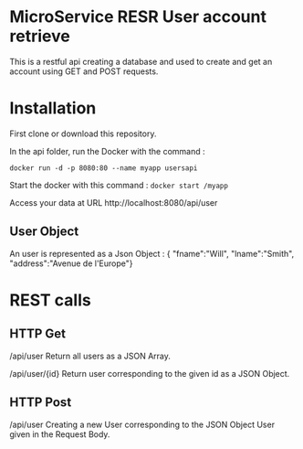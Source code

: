﻿# MicroService RESR User account retrieve

This is a restful api creating a database and used to create and get an account using GET and POST requests.

# Installation

First clone or download this repository.

In the api folder, run the Docker with the command :

 ` docker run -d -p 8080:80 --name myapp usersapi
`

Start the docker with this command  :
` docker start /myapp
`

Access your data at URL http://localhost:8080/api/user

##  User Object

An user is represented as a Json Object :
 { "fname":"Will", "lname":"Smith", "address":"Avenue de l'Europe"}

#  REST calls
## HTTP Get

/api/user
Return all users as a JSON Array.

/api/user/{id}
Return user corresponding to the given id as a JSON Object.

## HTTP Post

/api/user
Creating a new User corresponding to the JSON Object User given in the Request Body.

